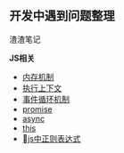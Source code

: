 ## 开发中遇到问题整理

渣渣笔记   

**JS相关**    
* [内存机制](./content/JS中函数执行相关/内存机制.md)
* [执行上下文](./content/JS中函数执行相关/执行上下文.md)
* [事件循环机制](./content/JS中函数执行相关/事件循环机制.md)
* [promise](./content/promise/readme.md)
* [async](./content/Async函数/async.md)
* [this](./content/this相关/this指向.md)
* [js中正则表达式](./content/JS中正则学习/深入学习.md)
